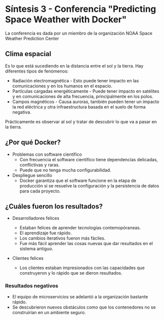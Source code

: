 # Síntesis 3 - Conferencia "Predicting Space Weather with Docker"

La conferencia es dada por un miembro de la organización NOAA Space Weather Prediction Center

## Clima espacial
Es lo que está sucediendo en la distancia entre el sol y la tierra. Hay diferentes tipos de fenómenos: 
- Radiación electromagnética - Esto puede tener impacto en las comunicaciones y en los humanos en el espacio.
- Partículas cargadas energéticamente - Puede tener impacto en satélites y en comunicaciones de alta frecuencia, principalmente en los polos.
- Campos magnéticos - Causa auroras, también pueden tener un impacto la red eléctrica y otra infraestructura basada en el suelo de forma negativa.

Prácticamente es observar al sol y tratar de descubrir lo que va a pasar en la tierra.

## ¿Por qué Docker?
- Problemas con software científico
    - Con frecuencia el software científico tiene dependencias delicadas, conflictivas y raras.
    - Puede que no tenga mucha configurabilidad.
- Despliegue sencillo
    - Docker garantiza que el software funcione en la etapa de producción si se resuelve la configuración y la persistencia de datos para cada proyecto.

## ¿Cuáles fueron los resultados?
- Desarrolladores felices
    - Estaban felices de aprender tecnologías contemopòraneas.
    - El aprendizaje fue rápido.
    - Los cambios iterativos fueron más fáciles.
    - Fue más fácil aprender las cosas nuevas que dar resultados en el sistema antiguo.

- Clientes felices
    - Los clientes estaban impresionados con las capacidades que construyeron y lo rápido que se dieron resultados.

### Resultados negativos
- El equipo de microservicios se adelantó a la organización bastante rápido.
- Se descubrieron nuevos obstáculos como que los contenedores no se construirían en un ambiente seguro.

